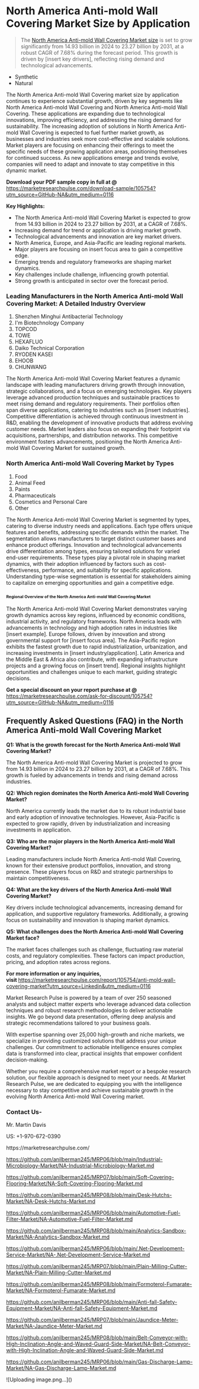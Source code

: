 <h1>North America Anti-mold Wall Covering Market&nbsp;Size by Application</h1><blockquote><p>The <a href="https://marketresearchpulse.com/download-sample/105754?utm_source=GitHub-NA&amp;utm_medium=0116">North America Anti-mold Wall Covering Market size</a> is set to grow significantly from 14.93 billion in 2024 to 23.27 billion by 2031, at a robust CAGR of 7.68% during the forecast period. This growth is driven by [insert key drivers], reflecting rising demand and technological advancements.</p></blockquote><ul><li>Synthetic<li> Natural</li></ul><p>The North America Anti-mold Wall Covering market size by application continues to experience substantial growth, driven by key segments like North America Anti-mold Wall Covering and North America Anti-mold Wall Covering. These applications are expanding due to technological innovations, improving efficiency, and addressing the rising demand for sustainability. The increasing adoption of solutions in North America Anti-mold Wall Covering is expected to fuel further market growth, as businesses and industries seek more cost-effective and scalable solutions. Market players are focusing on enhancing their offerings to meet the specific needs of these growing application areas, positioning themselves for continued success. As new applications emerge and trends evolve, companies will need to adapt and innovate to stay competitive in this dynamic market.</p><p><strong>Download your PDF sample copy in full at @ </strong><a href="https://marketresearchpulse.com/download-sample/105754?utm_source=GitHub-NA&amp;utm_medium=0116">https://marketresearchpulse.com/download-sample/105754?utm_source=GitHub-NA&amp;utm_medium=0116</a></p><p><strong>Key Highlights: </strong></p><ul><li>The North America Anti-mold Wall Covering Market is expected to grow from 14.93 billion in 2024 to 23.27 billion by 2031, at a CAGR of 7.68%.</li><li>Increasing demand for trend or application is driving market growth.</li><li>Technological advancements and innovation are key market drivers.</li><li>North America, Europe, and Asia-Pacific are leading regional markets.</li><li>Major players are focusing on insert focus area to gain a competitive edge.</li><li>Emerging trends and regulatory frameworks are shaping market dynamics.</li><li>Key challenges include challenge, influencing growth potential.</li><li>Strong growth is anticipated in sector over the forecast period.</li></ul><h3>Leading Manufacturers in the North America Anti-mold Wall Covering Market: A Detailed Industry Overview</h3><ol><li>Shenzhen Minghui Antibacterial Technology</li><li>I'm Biotechnology Company</li><li>TOPCOD</li><li>TOWE</li><li>HEXAFLUO</li><li>Daiko Technical Corporation</li><li>RYODEN KASEI</li><li>EHOOB</li><li>CHUNWANG</li></ol><div class="flex max-w-full flex-col flex-grow"><div class="min-h-8 text-message flex w-full flex-col items-end gap-2 whitespace-normal break-words [.text-message+&amp;]:mt-5" dir="auto" data-message-author-role="assistant" data-message-id="fd8432e4-4910-450d-b182-61b7bfb0a01f" data-message-model-slug="gpt-4o"><div class="flex w-full flex-col gap-1 empty:hidden first:pt-[3px]"><div class="markdown prose w-full break-words dark:prose-invert light"><p>The North America Anti-mold Wall Covering Market features a dynamic landscape with leading manufacturers driving growth through innovation, strategic collaborations, and a focus on emerging technologies. Key players leverage advanced production techniques and sustainable practices to meet rising demand and regulatory requirements. Their portfolios often span diverse applications, catering to industries such as [insert industries]. Competitive differentiation is achieved through continuous investment in R&amp;D, enabling the development of innovative products that address evolving customer needs. Market leaders also focus on expanding their footprint via acquisitions, partnerships, and distribution networks. This competitive environment fosters advancements, positioning the North America Anti-mold Wall Covering Market for sustained growth.</p></div></div></div></div><h3>North America Anti-mold Wall Covering Market by Types</h3><ol><li>Food<li> Animal Feed<li> Paints<li> Pharmaceuticals<li> Cosmetics and Personal Care<li> Other</li></ol><div class="flex max-w-full flex-col flex-grow"><div class="min-h-8 text-message flex w-full flex-col items-end gap-2 whitespace-normal break-words [.text-message+&amp;]:mt-5" dir="auto" data-message-author-role="assistant" data-message-id="084470be-0bb7-4664-bddf-5156b4f41249" data-message-model-slug="gpt-4o-mini"><div class="flex w-full flex-col gap-1 empty:hidden first:pt-[3px]"><div class="markdown prose w-full break-words dark:prose-invert light"><p>The North America Anti-mold Wall Covering Market is segmented by types, catering to diverse industry needs and applications. Each type offers unique features and benefits, addressing specific demands within the market. The segmentation allows manufacturers to target distinct customer bases and enhance product offerings. Innovation and technological advancements drive differentiation among types, ensuring tailored solutions for varied end-user requirements. These types play a pivotal role in shaping market dynamics, with their adoption influenced by factors such as cost-effectiveness, performance, and suitability for specific applications. Understanding type-wise segmentation is essential for stakeholders aiming to capitalize on emerging opportunities and gain a competitive edge.</p></div></div></div></div><h3><span style="font-size: 11px;">Regional Overview of the North America Anti-mold Wall Covering Market</span></h3><div class="flex max-w-full flex-col flex-grow"><div class="min-h-8 text-message flex w-full flex-col items-end gap-2 whitespace-normal break-words [.text-message+&amp;]:mt-5" dir="auto" data-message-author-role="assistant" data-message-id="e9038762-ce64-4e30-91c9-9bd413514231" data-message-model-slug="gpt-4o-mini"><div class="flex w-full flex-col gap-1 empty:hidden first:pt-[3px]"><div class="markdown prose w-full break-words dark:prose-invert light"><p>The North America Anti-mold Wall Covering Market demonstrates varying growth dynamics across key regions, influenced by economic conditions, industrial activity, and regulatory frameworks. North America leads with advancements in technology and high adoption rates in industries like [insert example]. Europe follows, driven by innovation and strong governmental support for [insert focus area]. The Asia-Pacific region exhibits the fastest growth due to rapid industrialization, urbanization, and increasing investments in [insert industry/application]. Latin America and the Middle East &amp; Africa also contribute, with expanding infrastructure projects and a growing focus on [insert trend]. Regional insights highlight opportunities and challenges unique to each market, guiding strategic decisions.</p></div></div></div></div><p><strong>Get a special discount on your report purchase at @ </strong><a href="https://marketresearchpulse.com/ask-for-discount/105754?utm_source=GitHub-NA&amp;utm_medium=0116">https://marketresearchpulse.com/ask-for-discount/105754?utm_source=GitHub-NA&amp;utm_medium=0116</a></p><h2>Frequently Asked Questions (FAQ) in the North America Anti-mold Wall Covering Market</h2><p><strong>Q1: What is the growth forecast for the North America Anti-mold Wall Covering Market?</strong></p><p>The North America Anti-mold Wall Covering Market is projected to grow from 14.93 billion in 2024 to 23.27 billion by 2031, at a CAGR of 7.68%. This growth is fueled by advancements in trends and rising demand across industries.</p><p><strong>Q2: Which region dominates the North America Anti-mold Wall Covering Market?</strong></p><p>North America currently leads the market due to its robust industrial base and early adoption of innovative technologies. However, Asia-Pacific is expected to grow rapidly, driven by industrialization and increasing investments in application.</p><p><strong>Q3: Who are the major players in the North America Anti-mold Wall Covering Market?</strong></p><p>Leading manufacturers include North America Anti-mold Wall Covering, known for their extensive product portfolios, innovation, and strong presence. These players focus on R&amp;D and strategic partnerships to maintain competitiveness.</p><p><strong>Q4: What are the key drivers of the North America Anti-mold Wall Covering Market?</strong></p><p>Key drivers include technological advancements, increasing demand for application, and supportive regulatory frameworks. Additionally, a growing focus on sustainability and innovation is shaping market dynamics.</p><p><strong>Q5: What challenges does the North America Anti-mold Wall Covering Market face?</strong></p><p>The market faces challenges such as challenge, fluctuating raw material costs, and regulatory complexities. These factors can impact production, pricing, and adoption rates across regions.</p><p><strong>For more information or any inquiries, visit&nbsp;</strong><a href="https://marketresearchpulse.com/report/105754/anti-mold-wall-covering-market?utm_source=Linkedin&utm_medium=0116">https://marketresearchpulse.com/report/105754/anti-mold-wall-covering-market?utm_source=Linkedin&utm_medium=0116</a></p><p>Market Research Pulse is powered by a team of over 250 seasoned analysts and subject matter experts who leverage advanced data collection techniques and robust research methodologies to deliver actionable insights. We go beyond data presentation, offering deep analysis and strategic recommendations tailored to your business goals.</p><p>With expertise spanning over 25,000 high-growth and niche markets, we specialize in providing customized solutions that address your unique challenges. Our commitment to actionable intelligence ensures complex data is transformed into clear, practical insights that empower confident decision-making.</p><p>Whether you require a comprehensive market report or a bespoke research solution, our flexible approach is designed to meet your needs. At Market Research Pulse, we are dedicated to equipping you with the intelligence necessary to stay competitive and achieve sustainable growth in the evolving North America Anti-mold Wall Covering market.</p><h3><strong>Contact Us-</strong></h3><p>Mr. Martin Davis</p><p>US: +1-970-672-0390</p><p>https://marketresearchpulse.com/</p><p><a href="https://github.com/anilberman245/MRP06/blob/main/Industrial-Microbiology-Market/NA-Industrial-Microbiology-Market.md">https://github.com/anilberman245/MRP06/blob/main/Industrial-Microbiology-Market/NA-Industrial-Microbiology-Market.md</a></p><p><a href="https://github.com/anilberman245/MRP07/blob/main/Soft-Covering-Flooring-Market/NA-Soft-Covering-Flooring-Market.md">https://github.com/anilberman245/MRP07/blob/main/Soft-Covering-Flooring-Market/NA-Soft-Covering-Flooring-Market.md</a></p><p><a href="https://github.com/anilberman245/MRP08/blob/main/Desk-Hutchs-Market/NA-Desk-Hutchs-Market.md">https://github.com/anilberman245/MRP08/blob/main/Desk-Hutchs-Market/NA-Desk-Hutchs-Market.md</a></p><p><a href="https://github.com/anilberman245/MRP06/blob/main/Automotive-Fuel-Filter-Market/NA-Automotive-Fuel-Filter-Market.md">https://github.com/anilberman245/MRP06/blob/main/Automotive-Fuel-Filter-Market/NA-Automotive-Fuel-Filter-Market.md</a></p><p><a href="https://github.com/anilberman245/MRP08/blob/main/Analytics-Sandbox-Market/NA-Analytics-Sandbox-Market.md">https://github.com/anilberman245/MRP08/blob/main/Analytics-Sandbox-Market/NA-Analytics-Sandbox-Market.md</a></p><p><a href="https://github.com/anilberman245/MRP06/blob/main/.Net-Development-Service-Market/NA-.Net-Development-Service-Market.md">https://github.com/anilberman245/MRP06/blob/main/.Net-Development-Service-Market/NA-.Net-Development-Service-Market.md</a></p><p><a href="https://github.com/anilberman245/MRP07/blob/main/Plain-Milling-Cutter-Market/NA-Plain-Milling-Cutter-Market.md">https://github.com/anilberman245/MRP07/blob/main/Plain-Milling-Cutter-Market/NA-Plain-Milling-Cutter-Market.md</a></p><p><a href="https://github.com/anilberman245/MRP08/blob/main/Formoterol-Fumarate-Market/NA-Formoterol-Fumarate-Market.md">https://github.com/anilberman245/MRP08/blob/main/Formoterol-Fumarate-Market/NA-Formoterol-Fumarate-Market.md</a></p><p><a href="https://github.com/anilberman245/MRP06/blob/main/Anti-fall-Safety-Equipment-Market/NA-Anti-fall-Safety-Equipment-Market.md">https://github.com/anilberman245/MRP06/blob/main/Anti-fall-Safety-Equipment-Market/NA-Anti-fall-Safety-Equipment-Market.md</a></p><p><a href="https://github.com/anilberman245/MRP07/blob/main/Jaundice-Meter-Market/NA-Jaundice-Meter-Market.md">https://github.com/anilberman245/MRP07/blob/main/Jaundice-Meter-Market/NA-Jaundice-Meter-Market.md</a></p><p><a href="https://github.com/anilberman245/MRP08/blob/main/Belt-Conveyor-with-High-Inclination-Angle-and-Waved-Guard-Side-Market/NA-Belt-Conveyor-with-High-Inclination-Angle-and-Waved-Guard-Side-Market.md">https://github.com/anilberman245/MRP08/blob/main/Belt-Conveyor-with-High-Inclination-Angle-and-Waved-Guard-Side-Market/NA-Belt-Conveyor-with-High-Inclination-Angle-and-Waved-Guard-Side-Market.md</a></p><p><a href="https://github.com/anilberman245/MRP06/blob/main/Gas-Discharge-Lamp-Market/NA-Gas-Discharge-Lamp-Market.md">https://github.com/anilberman245/MRP06/blob/main/Gas-Discharge-Lamp-Market/NA-Gas-Discharge-Lamp-Market.md</a></p>
![Uploading image.png…]()
